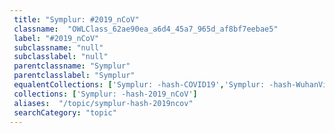 ```yaml
--- 
 title: "Symplur: #2019_nCoV" 
 classname:  "OWLClass_62ae90ea_a6d4_45a7_965d_af8bf7eebae5" 
 label: "#2019_nCoV" 
 subclassname: "null" 
 subclasslabel: "null" 
 parentclassname: "Symplur" 
 parentclasslabel: "Symplur" 
 equalentCollections: ['Symplur: -hash-COVID19','Symplur: -hash-WuhanVirus','Symplur: -hash-nCoV2019'] 
 collections: ['Symplur: -hash-2019_nCoV']
 aliases:  "/topic/symplur-hash-2019ncov"  
 searchCategory: "topic" 
---
```

